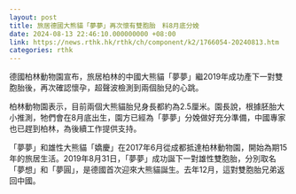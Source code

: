 ```yaml
---
layout: post
title: 旅居德國大熊貓「夢夢」再次懷有雙胞胎　料8月底分娩
date: 2024-08-13 22:46:10.000000000 +08:00
link: https://news.rthk.hk/rthk/ch/component/k2/1766054-20240813.htm
categories: rthk
---
```


德國柏林動物園宣布，旅居柏林的中國大熊貓「夢夢」繼2019年成功產下一對雙胞胎後，再次確認懷孕，超聲波檢測到兩個胎兒的心跳。

柏林動物園表示，目前兩個大熊貓胎兒身長都約為2.5厘米。園長說，根據胚胎大小推測，牠們會在8月底出生，園方已經為「夢夢」分娩做好充分準備，中國專家也已趕到柏林，為後續工作提供支持。

「夢夢」和雄性大熊貓「嬌慶」在2017年6月從成都抵達柏林動物園，開始為期15年的旅居生活。2019年8月31日，「夢夢」成功誕下一對雄性雙胞胎，分別取名「夢想」和「夢圓」，是德國首次迎來大熊貓誕生。去年12月，這對雙胞胎兄弟返回中國。
